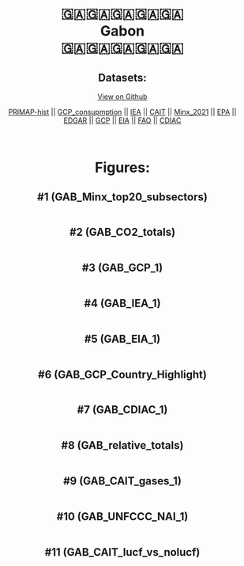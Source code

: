 
<center>
<h1 align="center">
🇬🇦🇬🇦🇬🇦🇬🇦🇬🇦
<br>
Gabon
<br>
🇬🇦🇬🇦🇬🇦🇬🇦🇬🇦
</h1>
<h2>Datasets:</h2>
<p><a href="https://github.com/dquintani/GreenhouseData/tree/master/country_data/GAB_Gabon/data">View on Github</a>
<br></p><p><a href="data/GAB_PRIMAP-hist.csv">PRIMAP-hist</a> || <a href="data/GAB_GCP_consupmption.csv">GCP_consupmption</a> || <a href="data/GAB_IEA.csv">IEA</a> || <a href="data/GAB_CAIT.csv">CAIT</a> || <a href="data/GAB_Minx_2021.csv">Minx_2021</a> || <a href="data/GAB_EPA.csv">EPA</a> || <a href="data/GAB_EDGAR.csv">EDGAR</a> || <a href="data/GAB_GCP.csv">GCP</a> || <a href="data/GAB_EIA.csv">EIA</a> || <a href="data/GAB_FAO.csv">FAO</a> || <a href="data/GAB_CDIAC.csv">CDIAC</a></p><p><br></p>
<h1>Figures:</h1><h2>#1 (GAB_Minx_top20_subsectors)</h2>
<p><img alt="" src="figures/GAB_Minx_top20_subsectors.png" /></p><h2>#2 (GAB_CO2_totals)</h2>
<p><img alt="" src="figures/GAB_CO2_totals.png" /></p><h2>#3 (GAB_GCP_1)</h2>
<p><img alt="" src="figures/GAB_GCP_1.png" /></p><h2>#4 (GAB_IEA_1)</h2>
<p><img alt="" src="figures/GAB_IEA_1.png" /></p><h2>#5 (GAB_EIA_1)</h2>
<p><img alt="" src="figures/GAB_EIA_1.png" /></p><h2>#6 (GAB_GCP_Country_Highlight)</h2>
<p><img alt="" src="figures/GAB_GCP_Country_Highlight.png" /></p><h2>#7 (GAB_CDIAC_1)</h2>
<p><img alt="" src="figures/GAB_CDIAC_1.png" /></p><h2>#8 (GAB_relative_totals)</h2>
<p><img alt="" src="figures/GAB_relative_totals.png" /></p><h2>#9 (GAB_CAIT_gases_1)</h2>
<p><img alt="" src="figures/GAB_CAIT_gases_1.png" /></p><h2>#10 (GAB_UNFCCC_NAI_1)</h2>
<p><img alt="" src="figures/GAB_UNFCCC_NAI_1.png" /></p><h2>#11 (GAB_CAIT_lucf_vs_nolucf)</h2>
<p><img alt="" src="figures/GAB_CAIT_lucf_vs_nolucf.png" /></p>